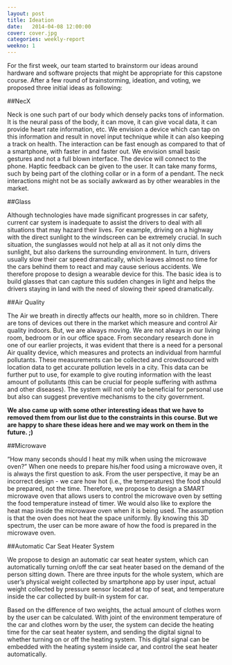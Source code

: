 ```yaml
---
layout: post
title: Ideation 
date:   2014-04-08 12:00:00
cover: cover.jpg
categories: weekly-report
weekno: 1
---
```




For the first week, our team started to brainstorm our ideas around hardware and software projects that might be appropriate for this capstone course. After a few round of brainstorming, ideation, and voting, we proposed three initial ideas as following:

##NecX

Neck is one such part of our body which densely packs tons of information. It is the neural pass of the body, it can move, it can give vocal data,  it can provide heart rate information, etc. We envision a device which can tap on this information and result in novel input technique while it can also keeping a track on health. The interaction can be fast enough as compared to that of a smartphone, with faster in and faster out. We envision small basic gestures and not a full blown interface. The device will connect to the phone. Haptic feedback can be given to the user. It can take many forms, such by being part of the clothing collar or in a form of a pendant. The neck interactions might not be as socially awkward as by other wearables in the market.

##Glass
    
Although technologies have made significant progresses in car safety, current car system is inadequate to assist the drivers to deal with all situations that may hazard their lives. For example, driving on a highway with the direct sunlight to the windscreen can be extremely crucial. In such situation, the sunglasses would not help at all as it not only dims the sunlight, but also darkens the surrounding environment. In turn, drivers usually slow their car speed dramatically, which leaves almost no time for the cars behind them to react and may cause serious accidents. We therefore propose to design a wearable device for this. The basic idea is to build glasses that can capture this sudden changes in light and helps the drivers staying in land with the need of slowing their speed dramatically.

##Air Quality
    
The Air we breath in directly affects our health, more so in children. There are tons of devices out there in the market which measure and control Air quality indoors. But, we are always moving. We are not always in our living room, bedroom or in our office space. From secondary research done in one of our earlier projects, it was evident that there is a need for a personal Air quality device, which measures and protects an individual from harmful pollutants. These measurements can be collected and crowdsourced with location data to get accurate pollution levels in a city. This data can be further put to use, for example to give routing information with the least amount of pollutants (this can be crucial for people suffering with asthma and other diseases). The system will not only be beneficial for personal use but also can suggest preventive mechanisms to the city government.


__We also came up with some other interesting ideas that we have to removed them from our list due to the constraints in this course. But we are happy to share these ideas here and we may work on them in the future. ;)__

##Microwave 

“How many seconds should I heat my milk when using the microwave oven?” When one needs to prepare his/her food using a microwave oven, it is always the first question to ask. From the user perspective, it may be an incorrect design - we care how hot (i.e., the temperatures) the food should be prepared, not the time. Therefore, we propose to design a SMART microwave oven that allows users to control the microwave oven by setting the food temperature instead of timer. We would also like to explore the heat map inside the microwave oven when it is being used. The assumption is that the oven does not heat the space uniformly. By knowing this 3D spectrum, the user can be more aware of how the food is prepared in the microwave oven.

##Automatic Car Seat Heater System

We propose to design an automatic car seat heater system, which can automatically turning on/off the car seat heater based on the demand of the person sitting down. There are three inputs for the whole system, which are user’s physical weight collected by smartphone app by user input, actual weight collected by pressure sensor located at top of seat, and temperature inside the car collected by built-in system for car.
 
Based on the difference of two weights, the actual amount of clothes worn by the user can be calculated. With joint of the environment temperature of the car and clothes worn by the user, the system can decide the heating time for the car seat heater system, and sending the digital signal to whether turning on or off the heating system. This digital signal can be embedded with the heating system inside car, and control the seat heater automatically.

